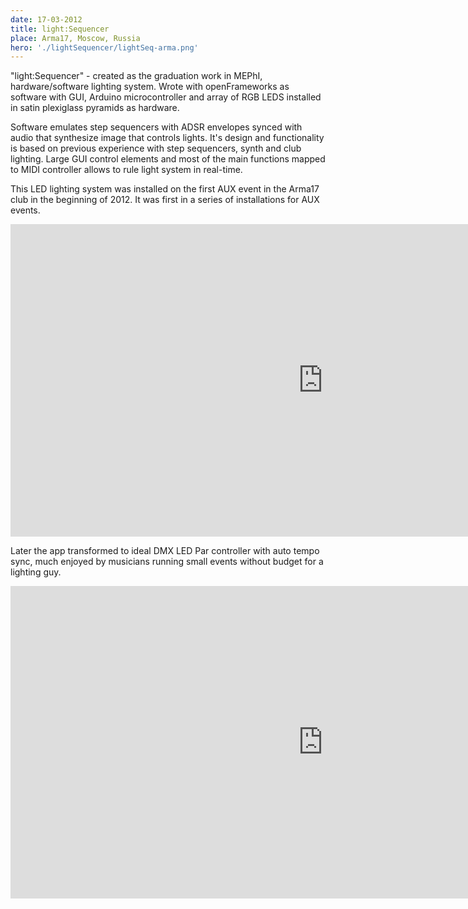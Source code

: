 ```yaml
---
date: 17-03-2012
title: light:Sequencer
place: Arma17, Moscow, Russia
hero: './lightSequencer/lightSeq-arma.png'
---
```


"light:Sequencer" - created as the graduation work in MEPhI,
hardware/software lighting system. Wrote with openFrameworks as software with GUI, Arduino microcontroller and array of RGB LEDS installed in satin plexiglass pyramids as hardware.

Software emulates step sequencers with ADSR envelopes synced with audio that synthesize image that controls lights. It's design and functionality is based on previous experience with step sequencers, synth and club lighting. Large GUI control elements and most of the main functions mapped to MIDI controller allows to rule light system in real-time.

This LED lighting system was installed on the first AUX event in the Arma17 club in the beginning of 2012. It was first in a series of installations for AUX events.

<iframe src="https://player.vimeo.com/video/85859601" width="1000" height="500" frameborder="0" webkitallowfullscreen mozallowfullscreen allowfullscreen></iframe>

Later the app transformed to ideal DMX LED Par controller with auto tempo sync, much enjoyed by musicians running small events without budget for a lighting guy.

<iframe src="https://player.vimeo.com/video/123994731" width="1000" height="500" frameborder="0" webkitallowfullscreen mozallowfullscreen allowfullscreen></iframe>
